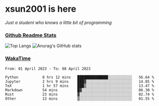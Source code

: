 # xsun2001 is here

*Just a student who knows a little bit of programming*

### [Github Readme Stats](https://github.com/anuraghazra/github-readme-stats)

![Top Langs](https://github-readme-stats.vercel.app/api/top-langs/?username=xsun2001&layout=compact&theme=radical) ![Anurag's GitHub stats](https://github-readme-stats.vercel.app/api?username=xsun2001&show_icons=true&theme=radical)

### [WakaTime](https://wakatime.com)

<!--START_SECTION:waka-->

```text
From: 01 April 2023 - To: 08 April 2023

Python           8 hrs 12 mins   ██████████████░░░░░░░░░░░   56.64 %
Jupyter          2 hrs 9 mins    ███▓░░░░░░░░░░░░░░░░░░░░░   14.85 %
TeX              1 hr 57 mins    ███▒░░░░░░░░░░░░░░░░░░░░░   13.47 %
Markdown         54 mins         █▓░░░░░░░░░░░░░░░░░░░░░░░   06.30 %
Rust             23 mins         ▓░░░░░░░░░░░░░░░░░░░░░░░░   02.74 %
Other            13 mins         ▒░░░░░░░░░░░░░░░░░░░░░░░░   01.55 %
```

<!--END_SECTION:waka-->
